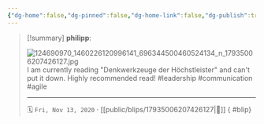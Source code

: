 ```yaml
---
{"dg-home":false,"dg-pinned":false,"dg-home-link":false,"dg-publish":true,"type":"blip","disabled rules":["yaml-title","yaml-title-alias","file-name-heading"],"title":"philipp on instagram @ 2020-11-13","created-date":"2020-11-13T13:00:00","updated-date":"2025-05-02T17:43:08","dg-path":"blips/17935006207426127.md","permalink":"/blips/17935006207426127/","dgPassFrontmatter":true}
---
```


> [!summary] **philipp**:
>
> ![124690970_1460226120996141_696344500460524134_n_17935006207426127.jpg](/img/user/attachments/124690970_1460226120996141_696344500460524134_n_17935006207426127.jpg)
> I am currently reading "Denkwerkzeuge der Höchstleister" and can't put it down. Highly recommended read! #leadership #communication #agile
> - - -
>
> 🗓️ `Fri, Nov 13, 2020` · [[public/blips/17935006207426127\|🔗]]
{ #blip}

